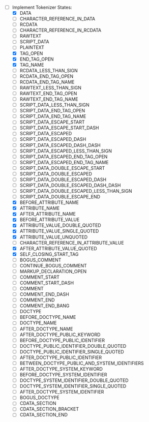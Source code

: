- [ ] Implement Tokenizer States:
  - [x] DATA
  - [ ] CHARACTER_REFERENCE_IN_DATA
  - [ ] RCDATA
  - [ ] CHARACTER_REFERENCE_IN_RCDATA
  - [ ] RAWTEXT
  - [ ] SCRIPT_DATA
  - [ ] PLAINTEXT
  - [x] TAG_OPEN
  - [x] END_TAG_OPEN
  - [x] TAG_NAME
  - [ ] RCDATA_LESS_THAN_SIGN
  - [ ] RCDATA_END_TAG_OPEN
  - [ ] RCDATA_END_TAG_NAME
  - [ ] RAWTEXT_LESS_THAN_SIGN
  - [ ] RAWTEXT_END_TAG_OPEN
  - [ ] RAWTEXT_END_TAG_NAME
  - [ ] SCRIPT_DATA_LESS_THAN_SIGN
  - [ ] SCRIPT_DATA_END_TAG_OPEN
  - [ ] SCRIPT_DATA_END_TAG_NAME
  - [ ] SCRIPT_DATA_ESCAPE_START
  - [ ] SCRIPT_DATA_ESCAPE_START_DASH
  - [ ] SCRIPT_DATA_ESCAPED
  - [ ] SCRIPT_DATA_ESCAPED_DASH
  - [ ] SCRIPT_DATA_ESCAPED_DASH_DASH
  - [ ] SCRIPT_DATA_ESCAPED_LESS_THAN_SIGN
  - [ ] SCRIPT_DATA_ESCAPED_END_TAG_OPEN
  - [ ] SCRIPT_DATA_ESCAPED_END_TAG_NAME
  - [ ] SCRIPT_DATA_DOUBLE_ESCAPE_START
  - [ ] SCRIPT_DATA_DOUBLE_ESCAPED
  - [ ] SCRIPT_DATA_DOUBLE_ESCAPED_DASH
  - [ ] SCRIPT_DATA_DOUBLE_ESCAPED_DASH_DASH
  - [ ] SCRIPT_DATA_DOUBLE_ESCAPED_LESS_THAN_SIGN
  - [ ] SCRIPT_DATA_DOUBLE_ESCAPE_END
  - [x] BEFORE_ATTRIBUTE_NAME
  - [x] ATTRIBUTE_NAME
  - [x] AFTER_ATTRIBUTE_NAME
  - [x] BEFORE_ATTRIBUTE_VALUE
  - [x] ATTRIBUTE_VALUE_DOUBLE_QUOTED
  - [x] ATTRIBUTE_VALUE_SINGLE_QUOTED
  - [x] ATTRIBUTE_VALUE_UNQUOTED
  - [ ] CHARACTER_REFERENCE_IN_ATTRIBUTE_VALUE
  - [x] AFTER_ATTRIBUTE_VALUE_QUOTED
  - [x] SELF_CLOSING_START_TAG
  - [ ] BOGUS_COMMENT
  - [ ] CONTINUE_BOGUS_COMMENT
  - [ ] MARKUP_DECLARATION_OPEN
  - [ ] COMMENT_START
  - [ ] COMMENT_START_DASH
  - [ ] COMMENT
  - [ ] COMMENT_END_DASH
  - [ ] COMMENT_END
  - [ ] COMMENT_END_BANG
  - [ ] DOCTYPE
  - [ ] BEFORE_DOCTYPE_NAME
  - [ ] DOCTYPE_NAME
  - [ ] AFTER_DOCTYPE_NAME
  - [ ] AFTER_DOCTYPE_PUBLIC_KEYWORD
  - [ ] BEFORE_DOCTYPE_PUBLIC_IDENTIFIER
  - [ ] DOCTYPE_PUBLIC_IDENTIFIER_DOUBLE_QUOTED
  - [ ] DOCTYPE_PUBLIC_IDENTIFIER_SINGLE_QUOTED
  - [ ] AFTER_DOCTYPE_PUBLIC_IDENTIFIER
  - [ ] BETWEEN_DOCTYPE_PUBLIC_AND_SYSTEM_IDENTIFIERS
  - [ ] AFTER_DOCTYPE_SYSTEM_KEYWORD
  - [ ] BEFORE_DOCTYPE_SYSTEM_IDENTIFIER
  - [ ] DOCTYPE_SYSTEM_IDENTIFIER_DOUBLE_QUOTED
  - [ ] DOCTYPE_SYSTEM_IDENTIFIER_SINGLE_QUOTED
  - [ ] AFTER_DOCTYPE_SYSTEM_IDENTIFIER
  - [ ] BOGUS_DOCTYPE
  - [ ] CDATA_SECTION
  - [ ] CDATA_SECTION_BRACKET
  - [ ] CDATA_SECTION_END
